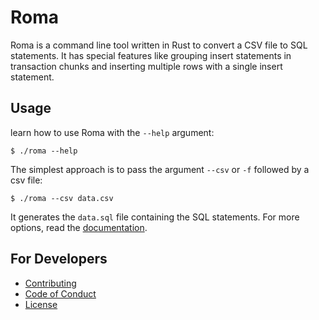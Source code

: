 # Roma

Roma is a command line tool written in Rust to convert a CSV file to SQL
statements. It has special features like grouping insert statements in 
transaction chunks and inserting multiple rows with a single insert statement.

## Usage

learn how to use Roma with the `--help` argument:

    $ ./roma --help

The simplest approach is to pass the argument `--csv` or `-f` followed by a csv file:

    $ ./roma --csv data.csv

It generates the `data.sql` file containing the SQL statements. For more 
options, read the [documentation](https://www.hildeberto.com/roma/).

## For Developers

  - [Contributing](https://github.com/htmfilho/roma/blob/main/CONTRIBUTING.md)
  - [Code of Conduct](https://github.com/htmfilho/roma/blob/main/CODE_OF_CONDUCT.md)
  - [License](https://github.com/htmfilho/roma/blob/main/LICENSE)